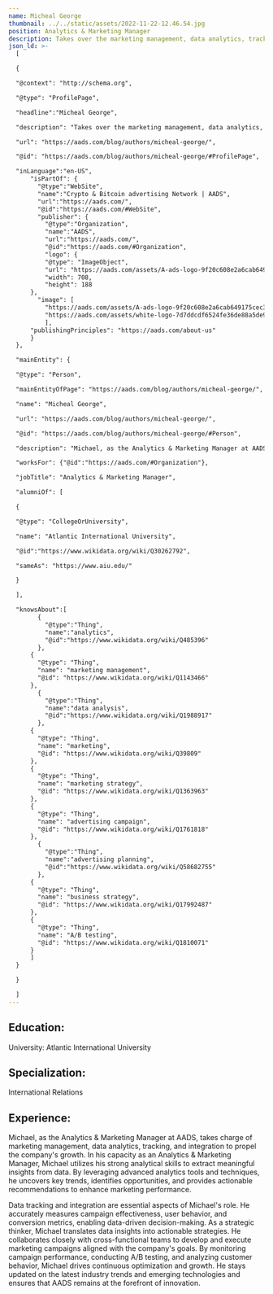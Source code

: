 ```yaml
---
name: Micheal George
thumbnail: ../../static/assets/2022-11-22-12.46.54.jpg
position: Analytics & Marketing Manager
description: Takes over the marketing management, data analytics, tracking, and integration
json_ld: >-
  [

  {

  "@context": "http://schema.org",

  "@type": "ProfilePage",

  "headline":"Micheal George",

  "description": "Takes over the marketing management, data analytics, tracking, and integration",

  "url": "https://aads.com/blog/authors/micheal-george/",

  "@id": "https://aads.com/blog/authors/micheal-george/#ProfilePage",

  "inLanguage":"en-US",
      "isPartOf": {
        "@type":"WebSite",
        "name":"Crypto & Bitcoin advertising Network | AADS",
        "url":"https://aads.com/",
        "@id":"https://aads.com/#WebSite",
        "publisher": {
          "@type":"Organization",
          "name":"AADS",
          "url":"https://aads.com/",
          "@id":"https://aads.com/#Organization",
          "logo": {
          "@type": "ImageObject",
          "url": "https://aads.com/assets/A-ads-logo-9f20c608e2a6cab649175cec3c3976253264542bc7b570a5de64eb3e206b5935.svg",
          "width": 708,
          "height": 188
      },
  	    "image": [
          "https://aads.com/assets/A-ads-logo-9f20c608e2a6cab649175cec3c3976253264542bc7b570a5de64eb3e206b5935.svg",
          "https://aads.com/assets/white-logo-7d7ddcdf6524fe36de88a5de9e76e6c6a6401b5e78910c27c1f0e7213cdc97bb.svg"
          ],
  	  "publishingPrinciples": "https://aads.com/about-us"
      }
  },

  "mainEntity": {

  "@type": "Person",

  "mainEntityOfPage": "https://aads.com/blog/authors/micheal-george/",

  "name": "Micheal George",

  "url": "https://aads.com/blog/authors/micheal-george/",

  "@id": "https://aads.com/blog/authors/micheal-george/#Person",

  "description": "Michael, as the Analytics & Marketing Manager at AADS, takes charge of marketing management, data analytics, tracking, and integration to propel the company's growth. In his capacity as an Analytics & Marketing Manager, Michael utilizes his strong analytical skills to extract meaningful insights from data. By leveraging advanced analytics tools and techniques, he uncovers key trends, identifies opportunities, and provides actionable recommendations to enhance marketing performance. Data tracking and integration are essential aspects of Michael's role. He accurately measures campaign effectiveness, user behavior, and conversion metrics, enabling data-driven decision-making. As a strategic thinker, Michael translates data insights into actionable strategies. He collaborates closely with cross-functional teams to develop and execute marketing campaigns aligned with the company's goals. By monitoring campaign performance, conducting A/B testing, and analyzing customer behavior, Michael drives continuous optimization and growth. He stays updated on the latest industry trends and emerging technologies and ensures that AADS remains at the forefront of innovation.",

  "worksFor": {"@id":"https://aads.com/#Organization"},

  "jobTitle": "Analytics & Marketing Manager",

  "alumniOf": [

  {

  "@type": "CollegeOrUniversity",

  "name": "Atlantic International University",

  "@id":"https://www.wikidata.org/wiki/Q30262792",

  "sameAs": "https://www.aiu.edu/"

  }

  ],

  "knowsAbout":[
        {
          "@type":"Thing",
          "name":"analytics",
          "@id":"https://www.wikidata.org/wiki/Q485396"
        },
      {
        "@type": "Thing",
        "name": "marketing management",
        "@id": "https://www.wikidata.org/wiki/Q1143466"
      },
        {
          "@type":"Thing",
          "name":"data analysis",
          "@id":"https://www.wikidata.org/wiki/Q1988917"
        },
      {
        "@type": "Thing",
        "name": "marketing",
        "@id": "https://www.wikidata.org/wiki/Q39809"
      },	  
      {
        "@type": "Thing",
        "name": "marketing strategy",
        "@id": "https://www.wikidata.org/wiki/Q1363963"
      },
      {
        "@type": "Thing",
        "name": "advertising campaign",
        "@id": "https://www.wikidata.org/wiki/Q1761818"
      },
        {
          "@type":"Thing",
          "name":"advertising planning",
          "@id":"https://www.wikidata.org/wiki/Q58682755"
        },
      {
        "@type": "Thing",
        "name": "business strategy",
        "@id": "https://www.wikidata.org/wiki/Q17992487"
      },
      {
        "@type": "Thing",
        "name": "A/B testing",
        "@id": "https://www.wikidata.org/wiki/Q1810071"
      }
      ]
  }

  }

  ]
---
```

## Education: 

University: Atlantic International University 

## Specialization: 

International Relations

## Experience: 

Michael, as the Analytics & Marketing Manager at AADS, takes charge of marketing management, data analytics, tracking, and integration to propel the company's growth. In his capacity as an Analytics & Marketing Manager, Michael utilizes his strong analytical skills to extract meaningful insights from data. By leveraging advanced analytics tools and techniques, he uncovers key trends, identifies opportunities, and provides actionable recommendations to enhance marketing performance.

Data tracking and integration are essential aspects of Michael's role. He accurately measures campaign effectiveness, user behavior, and conversion metrics, enabling data-driven decision-making. As a strategic thinker, Michael translates data insights into actionable strategies. He collaborates closely with cross-functional teams to develop and execute marketing campaigns aligned with the company's goals. By monitoring campaign performance, conducting A/B testing, and analyzing customer behavior, Michael drives continuous optimization and growth. He stays updated on the latest industry trends and emerging technologies and ensures that AADS remains at the forefront of innovation.

